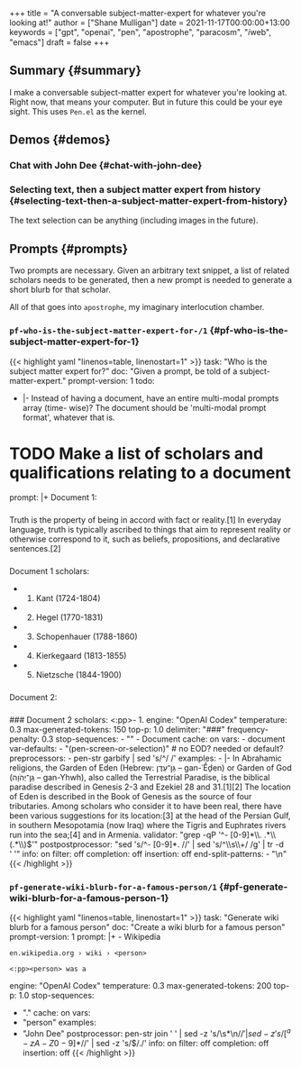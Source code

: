 +++
title = "A conversable subject-matter-expert for whatever you're looking at!"
author = ["Shane Mulligan"]
date = 2021-11-17T00:00:00+13:00
keywords = ["gpt", "openai", "pen", "apostrophe", "paracosm", "𝑖web", "emacs"]
draft = false
+++

## Summary {#summary}

I make a conversable subject-matter expert for
whatever you're looking at. Right now, that
means your computer. But in future this could
be your eye sight. This uses `Pen.el` as the
kernel.


## Demos {#demos}


### Chat with John Dee {#chat-with-john-dee}

<!-- Play on asciinema.com -->
<!-- <a title="asciinema recording" href="https://asciinema.org/a/6HLHWqSPWeaOBDQyQqjqahPy1" target="_blank"><img alt="asciinema recording" src="https://asciinema.org/a/6HLHWqSPWeaOBDQyQqjqahPy1.svg" /></a> -->
<!-- Play on the blog -->
<script src="https://asciinema.org/a/6HLHWqSPWeaOBDQyQqjqahPy1.js" id="asciicast-6HLHWqSPWeaOBDQyQqjqahPy1" async></script>


### Selecting text, then a subject matter expert from history {#selecting-text-then-a-subject-matter-expert-from-history}

The text selection can be anything (including images in the future).

<!-- Play on asciinema.com -->
<!-- <a title="asciinema recording" href="https://asciinema.org/a/yTm7W1mOduxhQ3qV0lh3FVsO9" target="_blank"><img alt="asciinema recording" src="https://asciinema.org/a/yTm7W1mOduxhQ3qV0lh3FVsO9.svg" /></a> -->
<!-- Play on the blog -->
<script src="https://asciinema.org/a/yTm7W1mOduxhQ3qV0lh3FVsO9.js" id="asciicast-yTm7W1mOduxhQ3qV0lh3FVsO9" async></script>


## Prompts {#prompts}

Two prompts are necessary. Given an arbitrary
text snippet, a list of related scholars needs
to be generated, then a new prompt is needed
to generate a short blurb for that scholar.

All of that goes into `apostrophe`, my
imaginary interlocution chamber.


### `pf-who-is-the-subject-matter-expert-for-/1` {#pf-who-is-the-subject-matter-expert-for-1}

{{< highlight yaml "linenos=table, linenostart=1" >}}
task: "Who is the subject matter expert for?"
doc: "Given a prompt, be told of a subject-matter-expert."
prompt-version: 1
todo:
- |-
    Instead of having a document, have an
    entire multi-modal prompts array (time-
    wise)? The document should be 'multi-modal
    prompt format', whatever that is.

# TODO Make a list of scholars and qualifications relating to a document

prompt: |+
  Document 1:
  ###
  Truth is the property of being in accord
  with fact or reality.[1] In everyday
  language, truth is typically ascribed to
  things that aim to represent reality or
  otherwise correspond to it, such as beliefs,
  propositions, and declarative sentences.[2]
  ###
  Document 1 scholars:
  - 1. Kant (1724-1804)
  - 2. Hegel (1770-1831)
  - 3. Schopenhauer (1788-1860)
  - 4. Kierkegaard (1813-1855)
  - 5. Nietzsche (1844-1900)
  ###
  Document 2:
  ###
  <document>
  ###
  Document 2 scholars:
  <:pp>- 1.
engine: "OpenAI Codex"
temperature: 0.3
max-generated-tokens: 150
top-p: 1.0
delimiter: "###"
frequency-penalty: 0.3
stop-sequences:
- "<delim>"
- Document
cache: on
vars:
- document
var-defaults:
- "(pen-screen-or-selection)"
# no EOD? needed or default?
preprocessors:
- pen-str garbify | sed 's/^/  /'
examples:
- |-
    In Abrahamic religions, the Garden of Eden
    (Hebrew: גַּן־עֵדֶן‎ – gan-ʿḖḏen) or Garden of
    God (גַּן־יְהֹוָה‎ – gan-Yhwh), also called
    the Terrestrial Paradise, is the biblical
    paradise described in Genesis 2-3 and Ezekiel
    28 and 31.[1][2] The location of Eden is
    described in the Book of Genesis as the source
    of four tributaries. Among scholars who
    consider it to have been real, there have been
    various suggestions for its location:[3] at
    the head of the Persian Gulf, in southern
    Mesopotamia (now Iraq) where the Tigris and
    Euphrates rivers run into the sea;[4] and in
    Armenia.
validator: "grep -qP '^- [0-9]*\\. .*\\(.*\\)$'"
postpostprocessor: "sed 's/^- [0-9]*. //' | sed 's/^\\s\\+/ /g' | tr -d ' '"
info: on
filter: off
completion: off
insertion: off
end-split-patterns:
- "\n"
{{< /highlight >}}


### `pf-generate-wiki-blurb-for-a-famous-person/1` {#pf-generate-wiki-blurb-for-a-famous-person-1}

{{< highlight yaml "linenos=table, linenostart=1" >}}
task: "Generate wiki blurb for a famous person"
doc: "Create a wiki blurb for a famous person"
prompt-version: 1
prompt: |+
    <person> - Wikipedia

    en.wikipedia.org › wiki › <person>

    <:pp><person> was a
engine: "OpenAI Codex"
temperature: 0.3
max-generated-tokens: 200
top-p: 1.0
stop-sequences:
- "."
cache: on
vars:
- "person"
examples:
- "John Dee"
postprocessor: pen-str join ' ' | sed -z 's/\s*\n$//' | sed -z 's/[^a-zA-Z0-9]*$//' | sed -z 's/$/./'
info: on
filter: off
completion: off
insertion: off
{{< /highlight >}}